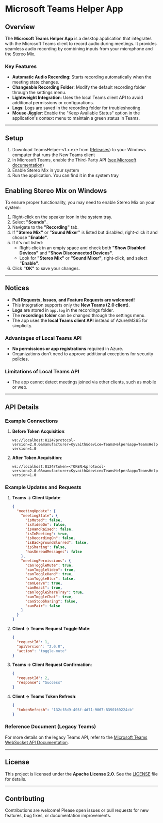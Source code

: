 
# Microsoft Teams Helper App

## Overview
The **Microsoft Teams Helper App** is a desktop application that integrates with the Microsoft Teams client to record audio during meetings. It provides seamless audio recording by combining inputs from your microphone and the Stereo Mix.

### Key Features
- **Automatic Audio Recording**: Starts recording automatically when the meeting state changes.
- **Changeable Recording Folder**: Modify the default recording folder through the settings menu.
- **Lightweight Integration**: Uses the local Teams client API to avoid additional permissions or configurations.
- **Logs**: Logs are saved in the recording folder for troubleshooting.
- **Mouse Jiggler**: Enable the "Keep Available Status" option in the application's context menu to maintain a green status in Teams.

---

## Setup
1. Download TeamsHelper-v1.x.exe from ([Releases](https://github.com/kyvaith/TeamsHelper/releases)) to your Windows computer that runs the New Teams client
2. In Microsoft Teams, enable the Third-Party
  API ([see Microsoft documentation](https://support.microsoft.com/en-us/office/connect-to-third-party-devices-in-microsoft-teams-aabca9f2-47bb-407f-9f9b-81a104a883d6?storagetype=live))
3. Enable Stereo Mix in your system
4. Run the application. You can find it in the system tray
 
## Enabling Stereo Mix on Windows

To ensure proper functionality, you may need to enable Stereo Mix on your system:
1. Right-click on the speaker icon in the system tray.
2. Select **"Sounds"**.
3. Navigate to the **"Recording"** tab.
4. If **"Stereo Mix"** or **"Sound Mixer"** is listed but disabled, right-click it and choose **"Enable"**.
5. If it's not listed:
   - Right-click in an empty space and check both **"Show Disabled Devices"** and **"Show Disconnected Devices"**.
   - Look for **"Stereo Mix"** or **"Sound Mixer"**, right-click, and select **"Enable"**.
6. Click **"OK"** to save your changes.

---

## Notices
- **Pull Requests, Issues, and Feature Requests are welcomed!**
- This integration supports only the **New Teams (2.0 client)**.
- **Logs** are stored in `app.log` in the recordings folder.
- The **recordings folder** can be changed through the settings menu.
- The app uses the **local Teams client API** instead of Azure/M365 for simplicity.

### Advantages of Local Teams API
- **No permissions or app registrations** required in Azure.
- Organizations don't need to approve additional exceptions for security policies.

### Limitations of Local Teams API
- The app cannot detect meetings joined via other clients, such as mobile or web.

---

## API Details

### Example Connections
1. **Before Token Acquisition**:
   ```
   ws://localhost:8124?protocol-version=2.0.0&manufacturer=Kyvaith&device=TeamsHelper&app=TeamsHelper&app-version=1.0
   ```
2. **After Token Acquisition**:
   ```
   ws://localhost:8124?token=<TOKEN>&protocol-version=2.0.0&manufacturer=Kyvaith&device=TeamsHelper&app=TeamsHelper&app-version=1.0
   ```

### Example Updates and Requests
1. **Teams -> Client Update**:
   ```json
   {
     "meetingUpdate": {
       "meetingState": {
         "isMuted": false,
         "isVideoOn": false,
         "isHandRaised": false,
         "isInMeeting": true,
         "isRecordingOn": false,
         "isBackgroundBlurred": false,
         "isSharing": false,
         "hasUnreadMessages": false
       },
       "meetingPermissions": {
         "canToggleMute": true,
         "canToggleVideo": true,
         "canToggleHand": true,
         "canToggleBlur": false,
         "canLeave": true,
         "canReact": true,
         "canToggleShareTray": true,
         "canToggleChat": true,
         "canStopSharing": false,
         "canPair": false
       }
     }
   }
   ```

2. **Client -> Teams Request Toggle Mute**:
   ```json
   {
     "requestId": 1,
     "apiVersion": "2.0.0",
     "action": "toggle-mute"
   }
   ```

3. **Teams -> Client Request Confirmation**:
   ```json
   {
     "requestId": 2,
     "response": "Success"
   }
   ```

4. **Client -> Teams Token Refresh**:
   ```json
   {
     "tokenRefresh": "132cf8d9-403f-4d71-9067-8390160224cb"
   }
   ```

### Reference Document (Legacy Teams)
For more details on the legacy Teams API, refer to the [Microsoft Teams WebSocket API Documentation](https://lostdomain.notion.site/Microsoft-Teams-WebSocket-API-5c042838bc3e4731bdfe679e864ab52a).

---

## License

This project is licensed under the **Apache License 2.0**. See the [LICENSE](LICENSE) file for details.

---

## Contributing

Contributions are welcome! Please open issues or pull requests for new features, bug fixes, or documentation improvements.

